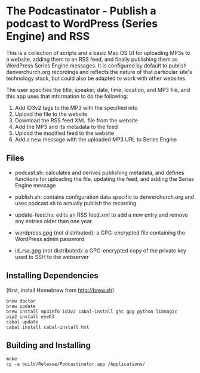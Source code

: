 The Podcastinator - Publish a podcast to WordPress (Series Engine) and RSS
==========================================================================

This is a collection of scripts and a basic Mac OS UI for uploading
MP3s to a website, adding them to an RSS feed, and finally publishing
them as WordPress Series Engine messages.  It is configured by default
to publish denverchurch.org recordings and reflects the nature of that
particular site's technology stack, but could also be adapted to work
with other websites.

The user specifies the title, speaker, date, time, location, and MP3
file, and this app uses that information to do the following:

  1. Add ID3v2 tags to the MP3 with the specified info
  2. Upload the file to the website
  3. Download the RSS feed XML file from the website
  4. Add the MP3 and its metadata to the feed
  5. Upload the modified feed to the website
  6. Add a new message with the uploaded MP3 URL to Series Engine


Files
-----

  * podcast.sh: calculates and derives publishing metadata, and
    defines functions for uploading the file, updating the feed, and
    adding the Series Engine message

  * publish.sh: contains configuration data specific to
    denverchurch.org and uses podcast.sh to actually publish the
    recording

  * update-feed.hs: edits an RSS feed.xml to add a new entry and
    remove any entries older than one year

  * wordpress.gpg (not distributed): a GPG-encrypted file containing
    the WordPress admin password

  * id_rsa.gpg (not distributed): a GPG-encrypted copy of the private
    key used to SSH to the webserver


Installing Dependencies
-----------------------

  (first, install Homebrew from http://brew.sh)

    brew doctor
    brew update
    brew install mp3info id3v2 cabal-install ghc gpg python libmagic
    pip2 install eyeD3
    cabal update
    cabal install cabal-install hxt


Building and Installing
-----------------------

    make
    cp -a build/Release/Podcastinator.app /Applications/
